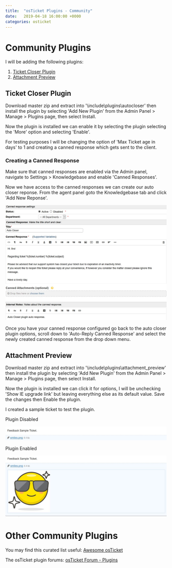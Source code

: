 ```yaml
---
title:  "osTicket Plugins - Community"
date:   2019-04-18 16:00:00 +0000
categories: osticket
---
```


# Community Plugins
I will be adding the following plugins: 

1. [Ticket Closer Plugin](https://github.com/clonemeagain/plugin-autocloser)
1. [Attachment Preview](https://github.com/clonemeagain/attachment_preview)


## Ticket Closer Plugin

Download master zip and extract into '\include\plugins\autocloser' then install the plugin by selecting 'Add New Plugin' from the Admin Panel > Manage > Plugins page, then select Install.

Now the plugin is installed we can enable it by selecting the plugin selecting the 'More' option and selecting 'Enable'.

For testing purposes I will be changing the option of 'Max Ticket age in days' to 1 and creating a canned response which gets sent to the client.

### Creating a Canned Response

Make sure that canned responses are enabled via the Admin panel, navigate to Settings > Knowledgebase and enable 'Canned Responses'.

Now we have access to the canned responses we can create our auto closer reponse. From the agent panel goto the Knowledgebase tab and click 'Add New Reponse'.

![Auto Closer Canned Response](/assets/images/posts/auto_closer_canned_response.jpg "Auto Closer Canned Response")

Once you have your canned response configured go back to the auto closer plugin options, scroll down to 'Auto-Reply Canned Response' and select the newly created canned response from the drop down menu.


## Attachment Preview

Download master zip and extract into '\include\plugins\attachment_preview' then install the plugin by selecting 'Add New Plugin' from the Admin Panel > Manage > Plugins page, then select Install.

Now the plugin is installed we can click it for options, I will be unchecking 'Show IE upgrade link' but leaving everything else as its default value. Save the changes then Enable the plugin.

I created a sample ticket to test the plugin.

Plugin Disabled

![Attachment Preview Plugin Disabled](/assets/images/posts/attachment_preview_disabled.jpg "Attachment Preview Plugin Disabled")

Plugin Enabled

![Attachment Preview Plugin Enabled](/assets/images/posts/attachment_preview_enabled.jpg "Attachment Preview Plugin Enabled")

# Other Community Plugins

You may find this curated list useful: [Awesome osTicket](https://github.com/clonemeagain/awesome-osticket)

The osTicket plugin forums: [osTicket Forum - Plugins](https://forum.osticket.com/t/plugins)